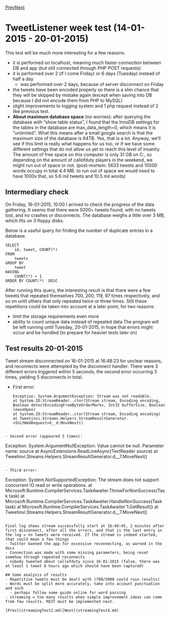 [Prev](streamingTest2.md)[Next](streamingTest4.md)
# TweetListener week test (14-01-2015 - 20-01-2015)
This test will be much more interesting for a few reasons:
- it is performed on localhost, meaning much faster connection between DB and app (but still connected through PHP POST requests)
- it is performed over 2 (if I come Friday) or 6 days (Tuesday) instead of half a day
  - was performed over 2 days, because of server disconnect on Friday
- the tweets have been encoded properly so there is a slim chance that they will be skipped by mistake again (except when saving into DB because I did not encode them from PHP to MySQL)
- slight improvements to logging system and 1 php request instead of 2 like previous test.
- **About maximum database space** (no worries): after querying the database with “show table status”, I found that the InnoDB settings for the tables in the database are max_data_length=0, which means it is “unlimited”. What this means after a small google search is that the maximum size of the database is 64TB. Yes, that is a lot. Anyway, we’ll see if this limit is really what happens for us too, or if we have some different settings that do not allow us yet to reach this level of insanity. The amount of free space on this computer is only 31 GB on C:\, so depending on the amount of callofduty players in the weekend, we might run out of space or not. (post-mortem: 5633 tweets and 10500 words occupy in total 4.4 MB. to run out of space we would need to have 1000x that, so 5.6 mil tweets and 10.5 mil words)

## Intermediary check
On Friday, 16-01-2015, 10:00 I arrived to check the progress of the data gathering. It seems that there were 5000+ tweets found, with no tweets lost, and no crashes or disconnects. The database weighs a little over 3 MB, which fits on 3 floppy disks.

Below is a useful query for finding the number of duplicate entries in a database.

```
SELECT
    id, tweet, COUNT(*)
FROM
    tweets
GROUP BY
    tweet
HAVING 
    COUNT(*) > 1
ORDER BY COUNT(*)  DESC
```

After running this query, the interesting result is that there were a few tweets that repeated themselves 700, 200, 119, 97 times respectively, and so on until others that only repeated twice or three times. Still these repetitions could be taken into account at a later point, for two reasons:
- limit the storage requirements even more
- ability to count unique data instead of repeated data
The program will be left running until Tuesday, 20-01-2015, in hope that errors might occur and be handled (to prepare for heavier tests later on)

## Test results 20-01-2015
Tweet stream disconnected on 16-01-2015 at 16:48:23 for unclear reasons, and reconnects were attempted by the disconnect handler. 
There were 3 different errors triggered within 5 seconds, the second error occurring 3 times, yielding 5 disconnects in total.

- First error: 
   ``` 
   Exception: System.ArgumentException: Stream was not readable.
   at System.IO.StreamReader..ctor(Stream stream, Encoding encoding, Boolean detectEncodingFromByteOrderMarks, Int32 bufferSize, Boolean leaveOpen)
   at System.IO.StreamReader..ctor(Stream stream, Encoding encoding)
   at Tweetinvi.Streams.Helpers.StreamResultGenerator.<InitWebRequest>d__d.MoveNext()
```

- Second error (appeared 3 times):

```
Exception: System.ArgumentNullException: Value cannot be null.
Parameter name: source
   at AsyncExtensions.ReadLineAsync(TextReader source)
   at Tweetinvi.Streams.Helpers.StreamResultGenerator.<StartStreamAsync>d__7.MoveNext()
```

- Third error:

```
Exception: System.NotSupportedException: The stream does not support concurrent IO read or write operations.
   at Microsoft.Runtime.CompilerServices.TaskAwaiter.ThrowForNonSuccess(Task task)
   at Microsoft.Runtime.CompilerServices.TaskAwaiter.HandleNonSuccess(Task task)
   at Microsoft.Runtime.CompilerServices.TaskAwaiter`1.GetResult()
   at Tweetinvi.Streams.Helpers.StreamResultGenerator.<StartStreamAsync>d__7.MoveNext()
```

Final log shows stream successfully start at 16:49:45, 2 minutes after first disconnect, after all the errors, and that is the last entry in the log = no tweets were received. If the stream is indeed started, that could mean a few things
- Twitter banned the app for excessive reconnecting, as warned in the docs
- Connection was made with some missing parameters, being reset somehow through repeated reconnects
- nobody tweeted about callofduty since 16-01-2015 (false, there was at least 1 tweet 6 hours ago which should have been captured)

## Some analysis of results
- Repetitive tweets must be dealt with (700/5000 could ruin results)
- Words must be split more accurately, take into account punctuation and such
  - perhaps follow some guide online for word parsing
- streaming = too many results when simple improvement ideas can come from few results. REST must be implemented next.

[Prev](streamingTest2.md)[Next](streamingTest4.md)
